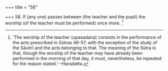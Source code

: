 +++
title = "58"

+++
58. If (any one) passes between (the teacher and the pupil) the worship (of the teacher must be performed) once more. [^49] 


[^49]:  'The worship of the teacher (upasadana) consists in the performance of the acts prescribed in Sūtras 46-57, with the exception of the study of the Sāvitrī and the acts belonging to that. The meaning of the Sūtra is that, though the worship of the teacher may have already been performed in the morning of that day, it must, nevertheless, be repeated for the reason stated.'--Haradatta.

